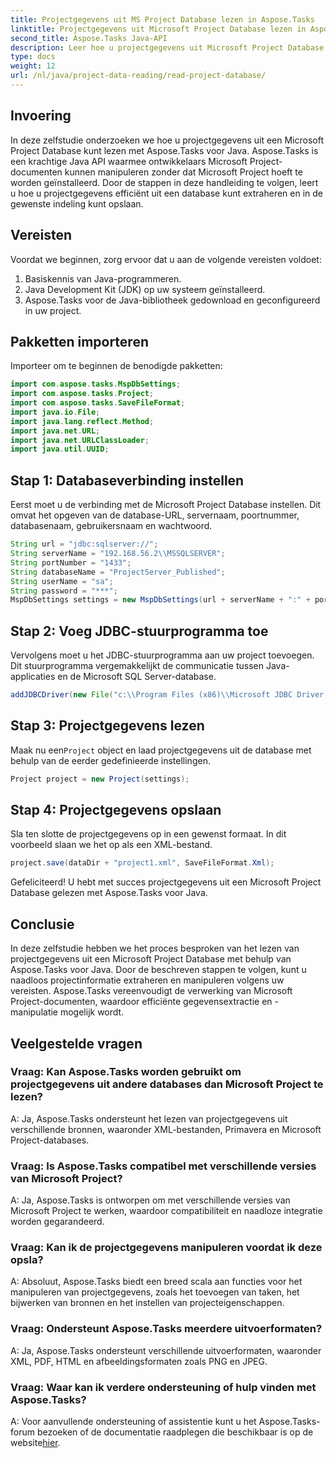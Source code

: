 ```yaml
---
title: Projectgegevens uit MS Project Database lezen in Aspose.Tasks
linktitle: Projectgegevens uit Microsoft Project Database lezen in Aspose.Tasks
second_title: Aspose.Tasks Java-API
description: Leer hoe u projectgegevens uit Microsoft Project Database leest met Aspose.Tasks voor Java. Stapsgewijze handleiding met codevoorbeelden.
type: docs
weight: 12
url: /nl/java/project-data-reading/read-project-database/
---
```

## Invoering
In deze zelfstudie onderzoeken we hoe u projectgegevens uit een Microsoft Project Database kunt lezen met Aspose.Tasks voor Java. Aspose.Tasks is een krachtige Java API waarmee ontwikkelaars Microsoft Project-documenten kunnen manipuleren zonder dat Microsoft Project hoeft te worden geïnstalleerd. Door de stappen in deze handleiding te volgen, leert u hoe u projectgegevens efficiënt uit een database kunt extraheren en in de gewenste indeling kunt opslaan.
## Vereisten
Voordat we beginnen, zorg ervoor dat u aan de volgende vereisten voldoet:
1. Basiskennis van Java-programmeren.
2. Java Development Kit (JDK) op uw systeem geïnstalleerd.
3. Aspose.Tasks voor de Java-bibliotheek gedownload en geconfigureerd in uw project.

## Pakketten importeren
Importeer om te beginnen de benodigde pakketten:
```java
import com.aspose.tasks.MspDbSettings;
import com.aspose.tasks.Project;
import com.aspose.tasks.SaveFileFormat;
import java.io.File;
import java.lang.reflect.Method;
import java.net.URL;
import java.net.URLClassLoader;
import java.util.UUID;
```
## Stap 1: Databaseverbinding instellen
Eerst moet u de verbinding met de Microsoft Project Database instellen. Dit omvat het opgeven van de database-URL, servernaam, poortnummer, databasenaam, gebruikersnaam en wachtwoord.
```java
String url = "jdbc:sqlserver://";
String serverName = "192.168.56.2\\MSSQLSERVER";
String portNumber = "1433";
String databaseName = "ProjectServer_Published";
String userName = "sa";
String password = "***";
MspDbSettings settings = new MspDbSettings(url + serverName + ":" + portNumber + ";databaseName=" + databaseName + ";user=" + userName + ";password=" + password);
```
## Stap 2: Voeg JDBC-stuurprogramma toe
Vervolgens moet u het JDBC-stuurprogramma aan uw project toevoegen. Dit stuurprogramma vergemakkelijkt de communicatie tussen Java-applicaties en de Microsoft SQL Server-database.
```java
addJDBCDriver(new File("c:\\Program Files (x86)\\Microsoft JDBC Driver 4.0 for SQL Server\\sqljdbc_4.0\\enu\\sqljdbc4.jar"));
```
## Stap 3: Projectgegevens lezen
 Maak nu een`Project` object en laad projectgegevens uit de database met behulp van de eerder gedefinieerde instellingen.
```java
Project project = new Project(settings);
```
## Stap 4: Projectgegevens opslaan
Sla ten slotte de projectgegevens op in een gewenst formaat. In dit voorbeeld slaan we het op als een XML-bestand.
```java
project.save(dataDir + "project1.xml", SaveFileFormat.Xml);
```
Gefeliciteerd! U hebt met succes projectgegevens uit een Microsoft Project Database gelezen met Aspose.Tasks voor Java.

## Conclusie
In deze zelfstudie hebben we het proces besproken van het lezen van projectgegevens uit een Microsoft Project Database met behulp van Aspose.Tasks voor Java. Door de beschreven stappen te volgen, kunt u naadloos projectinformatie extraheren en manipuleren volgens uw vereisten. Aspose.Tasks vereenvoudigt de verwerking van Microsoft Project-documenten, waardoor efficiënte gegevensextractie en -manipulatie mogelijk wordt.
## Veelgestelde vragen
### Vraag: Kan Aspose.Tasks worden gebruikt om projectgegevens uit andere databases dan Microsoft Project te lezen?
A: Ja, Aspose.Tasks ondersteunt het lezen van projectgegevens uit verschillende bronnen, waaronder XML-bestanden, Primavera en Microsoft Project-databases.
### Vraag: Is Aspose.Tasks compatibel met verschillende versies van Microsoft Project?
A: Ja, Aspose.Tasks is ontworpen om met verschillende versies van Microsoft Project te werken, waardoor compatibiliteit en naadloze integratie worden gegarandeerd.
### Vraag: Kan ik de projectgegevens manipuleren voordat ik deze opsla?
A: Absoluut, Aspose.Tasks biedt een breed scala aan functies voor het manipuleren van projectgegevens, zoals het toevoegen van taken, het bijwerken van bronnen en het instellen van projecteigenschappen.
### Vraag: Ondersteunt Aspose.Tasks meerdere uitvoerformaten?
A: Ja, Aspose.Tasks ondersteunt verschillende uitvoerformaten, waaronder XML, PDF, HTML en afbeeldingsformaten zoals PNG en JPEG.
### Vraag: Waar kan ik verdere ondersteuning of hulp vinden met Aspose.Tasks?
 A: Voor aanvullende ondersteuning of assistentie kunt u het Aspose.Tasks-forum bezoeken of de documentatie raadplegen die beschikbaar is op de website[hier](https://forum.aspose.com/c/tasks/15).